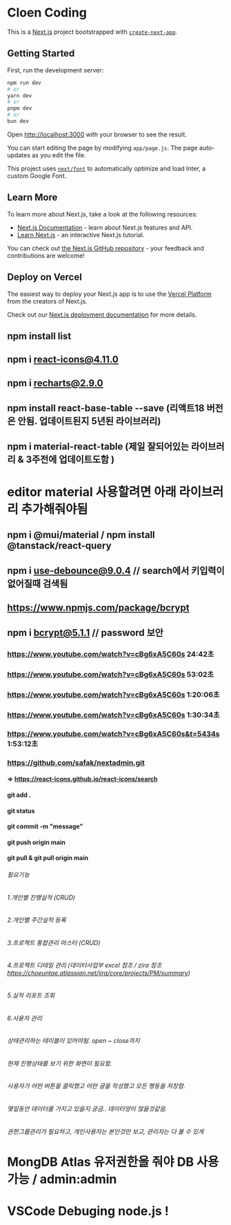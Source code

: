 # Cloen Coding

This is a [Next.js](https://nextjs.org/) project bootstrapped with [`create-next-app`](https://github.com/vercel/next.js/tree/canary/packages/create-next-app).

## Getting Started

First, run the development server:

```bash
npm run dev
# or
yarn dev
# or
pnpm dev
# or
bun dev
```

Open [http://localhost:3000](http://localhost:3000) with your browser to see the result.

You can start editing the page by modifying `app/page.js`. The page auto-updates as you edit the file.

This project uses [`next/font`](https://nextjs.org/docs/basic-features/font-optimization) to automatically optimize and load Inter, a custom Google Font.

## Learn More

To learn more about Next.js, take a look at the following resources:

- [Next.js Documentation](https://nextjs.org/docs) - learn about Next.js features and API.
- [Learn Next.js](https://nextjs.org/learn) - an interactive Next.js tutorial.

You can check out [the Next.js GitHub repository](https://github.com/vercel/next.js/) - your feedback and contributions are welcome!

## Deploy on Vercel

The easiest way to deploy your Next.js app is to use the [Vercel Platform](https://vercel.com/new?utm_medium=default-template&filter=next.js&utm_source=create-next-app&utm_campaign=create-next-app-readme) from the creators of Next.js.

Check out our [Next.js deployment documentation](https://nextjs.org/docs/deployment) for more details.



## npm install list
## npm i react-icons@4.11.0
## npm i recharts@2.9.0
## npm install react-base-table --save (리액트18 버전은 안됨. 업데이트된지 5년된 라이브러리)
## npm i material-react-table (제일 잘되어있는 라이브러리 & 3주전에 업데이트도함 )
# editor material 사용할려면 아래 라이브러리 추가해줘야됨
## npm i @mui/material  / npm install @tanstack/react-query 

## npm i use-debounce@9.0.4  // search에서 키입력이 없어질때 검색됨 

## https://www.npmjs.com/package/bcrypt
## npm i bcrypt@5.1.1 // password 보안

### https://www.youtube.com/watch?v=cBg6xA5C60s 24:42초
### https://www.youtube.com/watch?v=cBg6xA5C60s 53:02초
### https://www.youtube.com/watch?v=cBg6xA5C60s 1:20:06초
### https://www.youtube.com/watch?v=cBg6xA5C60s 1:30:34초
### https://www.youtube.com/watch?v=cBg6xA5C60s&t=5434s 1:53:12초
### https://github.com/safak/nextadmin.git



#### => https://react-icons.github.io/react-icons/search

#### git add .
#### git status 
#### git commit -m "message"
#### git push origin main

#### git pull & git pull origin main

###### 필요기능
###### 1.개인별 진행실적 (CRUD)
###### 2.개인별 주간실적 등록
###### 3.프로젝트 통합관리 마스터 (CRUD)
###### 4.프로젝트 디테일 관리 (데이터사업부 excel 참조 / zira 참조 https://choeuntae.atlassian.net/jira/core/projects/PM/summary)
###### 5.실적 리포트 조회
###### 6.사용자 관리
###### 상태관리하는 테이블이 있어야됨. open ~ close까지
###### 현재 진행상태를 보기 위한 화면이 필요함.
###### 사용자가 어떤 버튼을 클릭했고 어떤 글을 작성했고 모든 행동을 저장함.
###### 몇일동안 데이터를 가지고 있을지 궁금.. 데이터양이 많을것같음.
###### 권한그룹관리가 필요하고, 개인사용자는 본인것만 보고, 관리자는 다 볼 수 있게

# MongDB Atlas 유저권한을 줘야 DB 사용가능 / admin:admin


# VSCode Debuging node.js !
